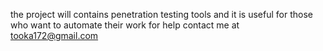 the project will contains penetration testing tools
and it is useful for those who want to automate their work
for help contact me at tooka172@gmail.com

